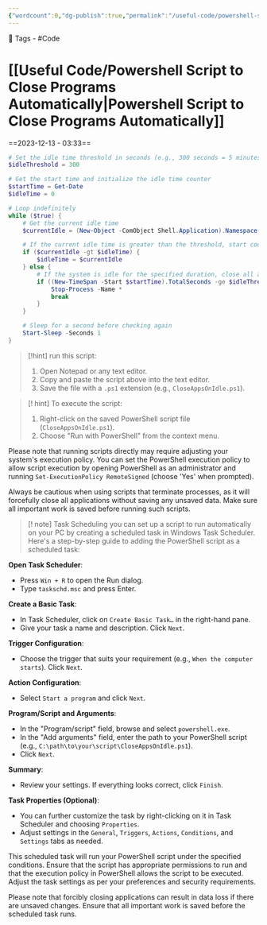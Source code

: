 ```yaml
---
{"wordcount":0,"dg-publish":true,"permalink":"/useful-code/powershell-script-to-close-programs-automatically/","dgPassFrontmatter":true,"noteIcon":"1","created":"2023-12-13T03:32:57.590+05:30","updated":"2023-12-13T03:49:28.726+05:30"}
---
```


🧶 Tags - #Code
# [[Useful Code/Powershell Script to Close Programs Automatically\|Powershell Script to Close Programs Automatically]]
==2023-12-13 - 03:33==
```powershell
# Set the idle time threshold in seconds (e.g., 300 seconds = 5 minutes)
$idleThreshold = 300

# Get the start time and initialize the idle time counter
$startTime = Get-Date
$idleTime = 0

# Loop indefinitely
while ($true) {
    # Get the current idle time
    $currentIdle = (New-Object -ComObject Shell.Application).Namespace('Application').Items() | ForEach-Object { $_.GetFolder.DisplayOf }

    # If the current idle time is greater than the threshold, start counting
    if ($currentIdle -gt $idleTime) {
        $idleTime = $currentIdle
    } else {
        # If the system is idle for the specified duration, close all applications
        if ((New-TimeSpan -Start $startTime).TotalSeconds -ge $idleThreshold) {
            Stop-Process -Name *
            break
        }
    }

    # Sleep for a second before checking again
    Start-Sleep -Seconds 1
}
```

> [!hint]  run this script:
> 1. Open Notepad or any text editor.
> 2. Copy and paste the script above into the text editor.
> 3. Save the file with a `.ps1` extension (e.g., `CloseAppsOnIdle.ps1`).

>[! hint] To execute the script:
>1. Right-click on the saved PowerShell script file (`CloseAppsOnIdle.ps1`).
>2. Choose "Run with PowerShell" from the context menu.

Please note that running scripts directly may require adjusting your system's execution policy. You can set the PowerShell execution policy to allow script execution by opening PowerShell as an administrator and running `Set-ExecutionPolicy RemoteSigned` (choose 'Yes' when prompted).

Always be cautious when using scripts that terminate processes, as it will forcefully close all applications without saving any unsaved data. Make sure all important work is saved before running such scripts.

>[! note] Task Scheduling
you can set up a script to run automatically on your PC by creating a scheduled task in Windows Task Scheduler. Here's a step-by-step guide to adding the PowerShell script as a scheduled task:

**Open Task Scheduler**:
- Press `Win + R` to open the Run dialog.
- Type `taskschd.msc` and press Enter.

**Create a Basic Task**:  
- In Task Scheduler, click on `Create Basic Task…` in the right-hand pane.
- Give your task a name and description. Click `Next`.

**Trigger Configuration**:
- Choose the trigger that suits your requirement (e.g., `When the computer starts`). Click `Next`.

**Action Configuration**:
- Select `Start a program` and click `Next`.

**Program/Script and Arguments**:
- In the "Program/script" field, browse and select `powershell.exe`.
- In the "Add arguments" field, enter the path to your PowerShell script (e.g., `C:\path\to\your\script\CloseAppsOnIdle.ps1`).
- Click `Next`.

**Summary**:
- Review your settings. If everything looks correct, click `Finish`.

**Task Properties (Optional)**:
- You can further customize the task by right-clicking on it in Task Scheduler and choosing `Properties`.
- Adjust settings in the `General`, `Triggers`, `Actions`, `Conditions`, and `Settings` tabs as needed.

This scheduled task will run your PowerShell script under the specified conditions. Ensure that the script has appropriate permissions to run and that the execution policy in PowerShell allows the script to be executed. Adjust the task settings as per your preferences and security requirements.

Please note that forcibly closing applications can result in data loss if there are unsaved changes. Ensure that all important work is saved before the scheduled task runs.